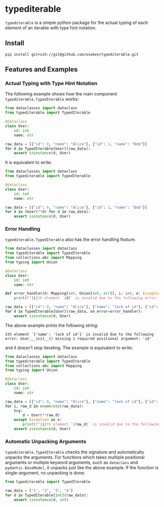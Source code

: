 # typediterable

`typediterable` is a simple python package for the actual typing of each element of an iterable with type hint notation.

## Install

```
pip install git+ssh://git@github.com/osoken/typediterable.git
```

## Features and Examples

### Actual Typing with Type Hint Notation

The following example shows how the main component `typediterable.TypedIterable` works:

```py
from dataclasses import dataclass
from typediterable import TypedIterable

@dataclass
class User:
    id: int
    name: str

raw_data = [{"id": 0, "name": "Alice"}, {"id": 1, "name": "Bob"}]
for d in TypedIterable[User](raw_data):
    assert isinstance(d, User)
```

It is equivalent to write:

```py
from dataclasses import dataclass
from typediterable import TypedIterable

@dataclass
class User:
    id: int
    name: str

raw_data = [{"id": 0, "name": "Alice"}, {"id": 1, "name": "Bob"}]
for d in (User(**d) for d in raw_data):
    assert isinstance(d, User)
```

### Error Handling

`typediterable.TypedIterable` also has the error handling feature.

```py
from dataclasses import dataclass
from typediterable import TypedIterable
from collections.abc import Mapping
from typing import Union

@dataclass
class User:
    id: int
    name: str

def error_handler(d: Mapping[int, Union[int, str]], i: int, e: Exception) -> None:
    print(f"{i}th element `{d}` is invalid due to the following error: {e}")

raw_data = [{"id": 0, "name": "Alice"}, {"name": "lack of id"}, {"id": 1, "name": "Bob"}]
for d in TypedIterable[User](raw_data, on_error=error_handler):
    assert isinstance(d, User)
```

The above example prints the following string:

```
1th element `{'name': 'lack of id'}` is invalid due to the following error: User.__init__() missing 1 required positional argument: 'id'
```

and it doesn't stop iterating.
The example is equivalent to write:

```py
from dataclasses import dataclass
from typediterable import TypedIterable
from collections.abc import Mapping
from typing import Union

@dataclass
class User:
    id: int
    name: str

raw_data = [{"id": 0, "name": "Alice"}, {"name": "lack of id"}, {"id": 1, "name": "Bob"}]
for i, raw_d in enumerate(raw_data):
    try:
        d = User(**raw_d)
    except Exception as e:
        print(f"{i}th element `{raw_d}` is invalid due to the following error: {e}")
    assert isinstance(d, User)
```

### Automatic Unpacking Arguments

`typediterable.TypedIterable` checks the signature and automatically unpacks the arguments.
For functions which takes multiple positional arguments or multiple keyword arguments, such as `dataclass` and `pydantic.BaseModel`, it unpacks just like the above example.
If the function is single-argument, no unpacking is done.

```py
from typediterable import TypedIterable

raw_data = ["1", "2", "3", "4"]
for d in TypedIterable[int](raw_data):
    assert isinstance(d, int)
```
